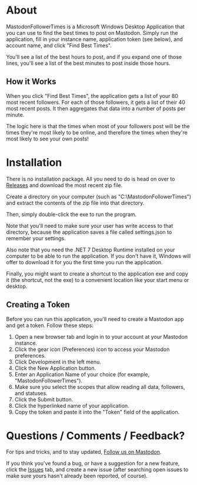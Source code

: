 # About

MastodonFollowerTimes is a Microsoft Windows Desktop Application that you can use to find the best times to post on Mastodon. Simply run the application, fill in your instance name, application token (see below), and account name, and click "Find Best Times".

You'll see a list of the best hours to post, and if you expand one of those lines, you'll see a list of the best minutes to post inside those hours.

## How it Works

When you click "Find Best Times", the application gets a list of your 80 most recent followers. For each of those followers, it gets a list of their 40 most recent posts. It then aggregates that data into a number of posts per minute.

The logic here is that the times when most of your followers post will be the times they're most likely to be online, and therefore the times when they're most likely to see your own posts!

# Installation

There is no installation package. All you need to do is head on over to <a href="https://github.com/GrahamDo/MastodonFollowerTimes/releases" target="_blank">Releases</a> and download the most recent zip file.

Create a directory on your computer (such as "C:\MastodonFollowerTimes") and extract the contents of the zip file into that directory.

Then, simply double-click the exe to run the program.

Note that you'll need to make sure your user has write access to that directory, because the application saves a file called settings.json to remember your settings.

Also note that you need the .NET 7 Desktop Runtime installed on your computer to be able to run the application. If you don't have it, Windows will offer to download it for you the first time you run the application.

Finally, you might want to create a shortcut to the application exe and copy it (the shortcut, not the exe) to a convenient location like your start menu or desktop.

## Creating a Token

Before you can run this application, you'll need to create a Mastodon app and get a token. Follow these steps:

1. Open a new browser tab and login in to your account at your Mastodon instance.
2. Click the gear icon (Preferences) icon to access your Mastodon preferences.
3. Click Development in the left menu.
4. Click the New Application button.
5. Enter an Application Name of your choice (for example, "MastodonFollowerTimes").
6. Make sure you select the scopes that allow reading all data, followers, and statuses.
7. Click the Submit button.
8. Click the hyperlinked name of your application.
9. Copy the token and paste it into the "Token" field of the application.

# Questions / Comments / Feedback?

For tips and tricks, and to stay updated, <a rel="me" href="https://c.im/@FollowerTimesApp">Follow us on Mastodon</a>.

If you think you've found a bug, or have a suggestion for a new feature, click the <a href="https://github.com/GrahamDo/MastodonFollowerTimes/issues" target="_blank">Issues</a> tab, and create a new issue (after searching open issues to make sure yours hasn't already been reported, of course).
